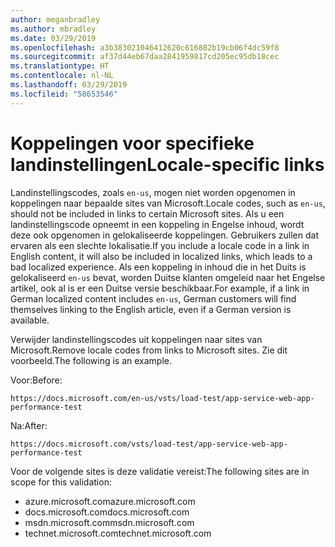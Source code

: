 ```yaml
---
author: meganbradley
ms.author: mbradley
ms.date: 03/29/2019
ms.openlocfilehash: a3b383021046412620c616882b19cb06f4dc59f8
ms.sourcegitcommit: af37d44eb67daa2841959817cd205ec95db18cec
ms.translationtype: HT
ms.contentlocale: nl-NL
ms.lasthandoff: 03/29/2019
ms.locfileid: "58653546"
---
```

# <a name="locale-specific-links"></a><span data-ttu-id="a78d3-101">Koppelingen voor specifieke landinstellingen</span><span class="sxs-lookup"><span data-stu-id="a78d3-101">Locale-specific links</span></span>

<span data-ttu-id="a78d3-102">Landinstellingscodes, zoals `en-us`, mogen niet worden opgenomen in koppelingen naar bepaalde sites van Microsoft.</span><span class="sxs-lookup"><span data-stu-id="a78d3-102">Locale codes, such as `en-us`, should not be included in links to certain Microsoft sites.</span></span> <span data-ttu-id="a78d3-103">Als u een landinstellingscode opneemt in een koppeling in Engelse inhoud, wordt deze ook opgenomen in gelokaliseerde koppelingen. Gebruikers zullen dat ervaren als een slechte lokalisatie.</span><span class="sxs-lookup"><span data-stu-id="a78d3-103">If you include a locale code in a link in English content, it will also be included in localized links, which leads to a bad localized experience.</span></span> <span data-ttu-id="a78d3-104">Als een koppeling in inhoud die in het Duits is gelokaliseerd `en-us` bevat, worden Duitse klanten omgeleid naar het Engelse artikel, ook al is er een Duitse versie beschikbaar.</span><span class="sxs-lookup"><span data-stu-id="a78d3-104">For example, if a link in German localized content includes `en-us`, German customers will find themselves linking to the English article, even if a German version is available.</span></span>

<span data-ttu-id="a78d3-105">Verwijder landinstellingscodes uit koppelingen naar sites van Microsoft.</span><span class="sxs-lookup"><span data-stu-id="a78d3-105">Remove locale codes from links to Microsoft sites.</span></span> <span data-ttu-id="a78d3-106">Zie dit voorbeeld.</span><span class="sxs-lookup"><span data-stu-id="a78d3-106">The following is an example.</span></span>

<span data-ttu-id="a78d3-107">Voor:</span><span class="sxs-lookup"><span data-stu-id="a78d3-107">Before:</span></span>

`https://docs.microsoft.com/en-us/vsts/load-test/app-service-web-app-performance-test`

<span data-ttu-id="a78d3-108">Na:</span><span class="sxs-lookup"><span data-stu-id="a78d3-108">After:</span></span>

`https://docs.microsoft.com/vsts/load-test/app-service-web-app-performance-test`

<span data-ttu-id="a78d3-109">Voor de volgende sites is deze validatie vereist:</span><span class="sxs-lookup"><span data-stu-id="a78d3-109">The following sites are in scope for this validation:</span></span>

- <span data-ttu-id="a78d3-110">azure.microsoft.com</span><span class="sxs-lookup"><span data-stu-id="a78d3-110">azure.microsoft.com</span></span>
- <span data-ttu-id="a78d3-111">docs.microsoft.com</span><span class="sxs-lookup"><span data-stu-id="a78d3-111">docs.microsoft.com</span></span>
- <span data-ttu-id="a78d3-112">msdn.microsoft.com</span><span class="sxs-lookup"><span data-stu-id="a78d3-112">msdn.microsoft.com</span></span>
- <span data-ttu-id="a78d3-113">technet.microsoft.com</span><span class="sxs-lookup"><span data-stu-id="a78d3-113">technet.microsoft.com</span></span>